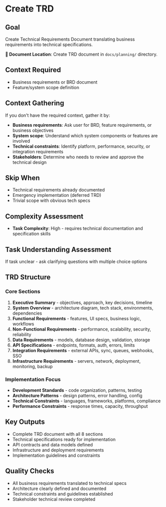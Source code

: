 # Create TRD

## Goal
Create Technical Requirements Document translating business requirements into technical specifications.

**📁 Document Location**: Create TRD document in `docs/planning/` directory.

## Context Required
- Business requirements or BRD document
- Feature/system scope definition

## Context Gathering
If you don't have the required context, gather it by:
- **Business requirements**: Ask user for BRD, feature requirements, or business objectives
- **System scope**: Understand which system components or features are involved
- **Technical constraints**: Identify platform, performance, security, or integration requirements
- **Stakeholders**: Determine who needs to review and approve the technical design

## Skip When
- Technical requirements already documented
- Emergency implementation (deferred TRD)
- Trivial scope with obvious tech specs

## Complexity Assessment
- **Task Complexity**: High - requires technical documentation and specification skills

## Task Understanding Assessment
If task unclear - ask clarifying questions with multiple choice options

## TRD Structure

### Core Sections
1. **Executive Summary** - objectives, approach, key decisions, timeline
2. **System Overview** - architecture diagram, tech stack, environments, dependencies
3. **Functional Requirements** - features, UI specs, business logic, workflows
4. **Non-Functional Requirements** - performance, scalability, security, reliability
5. **Data Requirements** - models, database design, validation, storage
6. **API Specifications** - endpoints, formats, auth, errors, limits
7. **Integration Requirements** - external APIs, sync, queues, webhooks, SSO
8. **Infrastructure Requirements** - servers, network, deployment, monitoring, backup

### Implementation Focus
- **Development Standards** - code organization, patterns, testing
- **Architecture Patterns** - design patterns, error handling, config
- **Technical Constraints** - languages, frameworks, platforms, compliance
- **Performance Constraints** - response times, capacity, throughput

## Key Outputs
- Complete TRD document with all 8 sections
- Technical specifications ready for implementation
- API contracts and data models defined
- Infrastructure and deployment requirements
- Implementation guidelines and constraints

## Quality Checks
- All business requirements translated to technical specs
- Architecture clearly defined and documented
- Technical constraints and guidelines established
- Stakeholder technical review completed 